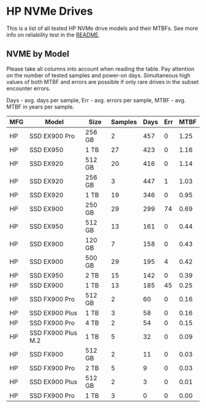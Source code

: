HP NVMe Drives
==============

This is a list of all tested HP NVMe drive models and their MTBFs. See more
info on reliability test in the [README](https://github.com/linuxhw/SMART).

NVME by Model
------------

Please take all columns into account when reading the table. Pay attention on the
number of tested samples and power-on days. Simultaneous high values of both MTBF
and errors are possible if only rare drives in the subset encounter errors.

Days - avg. days per sample,
Err  - avg. errors per sample,
MTBF - avg. MTBF in years per sample.

| MFG       | Model              | Size   | Samples | Days  | Err   | MTBF |
|-----------|--------------------|--------|---------|-------|-------|------|
| HP        | SSD EX900 Pro      | 256 GB | 2       | 457   | 0     | 1.25   |
| HP        | SSD EX950          | 1 TB   | 27      | 423   | 0     | 1.16   |
| HP        | SSD EX920          | 512 GB | 20      | 416   | 0     | 1.14   |
| HP        | SSD EX920          | 256 GB | 3       | 447   | 1     | 1.03   |
| HP        | SSD EX920          | 1 TB   | 19      | 346   | 0     | 0.95   |
| HP        | SSD EX900          | 250 GB | 29      | 299   | 74    | 0.69   |
| HP        | SSD EX950          | 512 GB | 13      | 161   | 0     | 0.44   |
| HP        | SSD EX900          | 120 GB | 7       | 158   | 0     | 0.43   |
| HP        | SSD EX900          | 500 GB | 29      | 195   | 4     | 0.42   |
| HP        | SSD EX950          | 2 TB   | 15      | 142   | 0     | 0.39   |
| HP        | SSD EX900          | 1 TB   | 13      | 185   | 45    | 0.25   |
| HP        | SSD FX900 Pro      | 512 GB | 2       | 60    | 0     | 0.16   |
| HP        | SSD EX900 Plus     | 1 TB   | 3       | 58    | 0     | 0.16   |
| HP        | SSD FX900 Pro      | 4 TB   | 2       | 54    | 0     | 0.15   |
| HP        | SSD FX900 Plus M.2 | 1 TB   | 5       | 32    | 0     | 0.09   |
| HP        | SSD FX900          | 512 GB | 2       | 11    | 0     | 0.03   |
| HP        | SSD FX900 Pro      | 2 TB   | 5       | 9     | 0     | 0.03   |
| HP        | SSD EX900 Plus     | 512 GB | 2       | 3     | 0     | 0.01   |
| HP        | SSD FX900 Pro      | 1 TB   | 3       | 0     | 0     | 0.00   |
